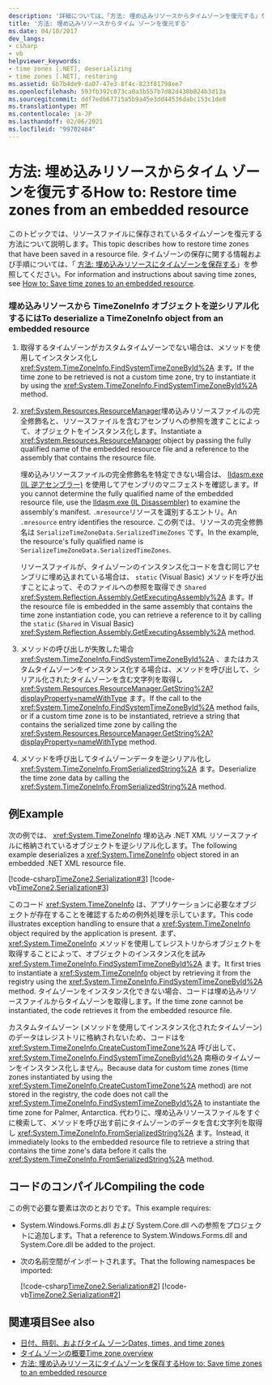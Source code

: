 ```yaml
---
description: '詳細については、「方法: 埋め込みリソースからタイムゾーンを復元する」を参照してください。'
title: '方法: 埋め込みリソースからタイム ゾーンを復元する'
ms.date: 04/10/2017
dev_langs:
- csharp
- vb
helpviewer_keywords:
- time zones [.NET], deserializing
- time zones [.NET], restoring
ms.assetid: 6b7b4de9-da07-47e3-8f4c-823f81798ee7
ms.openlocfilehash: 593fb392c073ca0a3b557b7d82d430b024b3d13a
ms.sourcegitcommit: ddf7edb67715a5b9a45e3dd44536dabc153c1de0
ms.translationtype: MT
ms.contentlocale: ja-JP
ms.lasthandoff: 02/06/2021
ms.locfileid: "99702484"
---
```

# <a name="how-to-restore-time-zones-from-an-embedded-resource"></a><span data-ttu-id="60bc4-103">方法: 埋め込みリソースからタイム ゾーンを復元する</span><span class="sxs-lookup"><span data-stu-id="60bc4-103">How to: Restore time zones from an embedded resource</span></span>

<span data-ttu-id="60bc4-104">このトピックでは、リソースファイルに保存されているタイムゾーンを復元する方法について説明します。</span><span class="sxs-lookup"><span data-stu-id="60bc4-104">This topic describes how to restore time zones that have been saved in a resource file.</span></span> <span data-ttu-id="60bc4-105">タイムゾーンの保存に関する情報および手順については、「 [方法: 埋め込みリソースにタイムゾーンを保存する](save-time-zones-to-an-embedded-resource.md)」を参照してください。</span><span class="sxs-lookup"><span data-stu-id="60bc4-105">For information and instructions about saving time zones, see [How to: Save time zones to an embedded resource](save-time-zones-to-an-embedded-resource.md).</span></span>

### <a name="to-deserialize-a-timezoneinfo-object-from-an-embedded-resource"></a><span data-ttu-id="60bc4-106">埋め込みリソースから TimeZoneInfo オブジェクトを逆シリアル化するには</span><span class="sxs-lookup"><span data-stu-id="60bc4-106">To deserialize a TimeZoneInfo object from an embedded resource</span></span>

1. <span data-ttu-id="60bc4-107">取得するタイムゾーンがカスタムタイムゾーンでない場合は、メソッドを使用してインスタンス化し <xref:System.TimeZoneInfo.FindSystemTimeZoneById%2A> ます。</span><span class="sxs-lookup"><span data-stu-id="60bc4-107">If the time zone to be retrieved is not a custom time zone, try to instantiate it by using the <xref:System.TimeZoneInfo.FindSystemTimeZoneById%2A> method.</span></span>

2. <span data-ttu-id="60bc4-108"><xref:System.Resources.ResourceManager>埋め込みリソースファイルの完全修飾名と、リソースファイルを含むアセンブリへの参照を渡すことによって、オブジェクトをインスタンス化します。</span><span class="sxs-lookup"><span data-stu-id="60bc4-108">Instantiate a <xref:System.Resources.ResourceManager> object by passing the fully qualified name of the embedded resource file and a reference to the assembly that contains the resource file.</span></span>

   <span data-ttu-id="60bc4-109">埋め込みリソースファイルの完全修飾名を特定できない場合は、 [Ildasm.exe (IL 逆アセンブラー)](../../framework/tools/ildasm-exe-il-disassembler.md) を使用してアセンブリのマニフェストを確認します。</span><span class="sxs-lookup"><span data-stu-id="60bc4-109">If you cannot determine the fully qualified name of the embedded resource file, use the [Ildasm.exe (IL Disassembler)](../../framework/tools/ildasm-exe-il-disassembler.md) to examine the assembly's manifest.</span></span> <span data-ttu-id="60bc4-110">`.mresource`リソースを識別するエントリ。</span><span class="sxs-lookup"><span data-stu-id="60bc4-110">An `.mresource` entry identifies the resource.</span></span> <span data-ttu-id="60bc4-111">この例では、リソースの完全修飾名は `SerializeTimeZoneData.SerializedTimeZones` です。</span><span class="sxs-lookup"><span data-stu-id="60bc4-111">In the example, the resource's fully qualified name is `SerializeTimeZoneData.SerializedTimeZones`.</span></span>

   <span data-ttu-id="60bc4-112">リソースファイルが、タイムゾーンのインスタンス化コードを含む同じアセンブリに埋め込まれている場合は、 `static` (Visual Basic) メソッドを呼び出すことによって、そのファイルへの参照を取得でき `Shared` <xref:System.Reflection.Assembly.GetExecutingAssembly%2A> ます。</span><span class="sxs-lookup"><span data-stu-id="60bc4-112">If the resource file is embedded in the same assembly that contains the time zone instantiation code, you can retrieve a reference to it by calling the `static` (`Shared` in Visual Basic) <xref:System.Reflection.Assembly.GetExecutingAssembly%2A> method.</span></span>

3. <span data-ttu-id="60bc4-113">メソッドの呼び出しが失敗した場合 <xref:System.TimeZoneInfo.FindSystemTimeZoneById%2A> 、またはカスタムタイムゾーンをインスタンス化する場合は、メソッドを呼び出して、シリアル化されたタイムゾーンを含む文字列を取得し <xref:System.Resources.ResourceManager.GetString%2A?displayProperty=nameWithType> ます。</span><span class="sxs-lookup"><span data-stu-id="60bc4-113">If the call to the <xref:System.TimeZoneInfo.FindSystemTimeZoneById%2A> method fails, or if a custom time zone is to be instantiated, retrieve a string that contains the serialized time zone by calling the <xref:System.Resources.ResourceManager.GetString%2A?displayProperty=nameWithType> method.</span></span>

4. <span data-ttu-id="60bc4-114">メソッドを呼び出してタイムゾーンデータを逆シリアル化し <xref:System.TimeZoneInfo.FromSerializedString%2A> ます。</span><span class="sxs-lookup"><span data-stu-id="60bc4-114">Deserialize the time zone data by calling the <xref:System.TimeZoneInfo.FromSerializedString%2A> method.</span></span>

## <a name="example"></a><span data-ttu-id="60bc4-115">例</span><span class="sxs-lookup"><span data-stu-id="60bc4-115">Example</span></span>

<span data-ttu-id="60bc4-116">次の例では、 <xref:System.TimeZoneInfo> 埋め込み .NET XML リソースファイルに格納されているオブジェクトを逆シリアル化します。</span><span class="sxs-lookup"><span data-stu-id="60bc4-116">The following example deserializes a <xref:System.TimeZoneInfo> object stored in an embedded .NET XML resource file.</span></span>

[!code-csharp[TimeZone2.Serialization#3](../../../samples/snippets/csharp/VS_Snippets_CLR/TimeZone2.Serialization/cs/SerializeTimeZoneData.cs#3)]
[!code-vb[TimeZone2.Serialization#3](../../../samples/snippets/visualbasic/VS_Snippets_CLR/TimeZone2.Serialization/vb/SerializeTimeZoneData.vb#3)]

<span data-ttu-id="60bc4-117">このコード <xref:System.TimeZoneInfo> は、アプリケーションに必要なオブジェクトが存在することを確認するための例外処理を示しています。</span><span class="sxs-lookup"><span data-stu-id="60bc4-117">This code illustrates exception handling to ensure that a <xref:System.TimeZoneInfo> object required by the application is present.</span></span> <span data-ttu-id="60bc4-118">まず、 <xref:System.TimeZoneInfo> メソッドを使用してレジストリからオブジェクトを取得することによって、オブジェクトのインスタンス化を試み <xref:System.TimeZoneInfo.FindSystemTimeZoneById%2A> ます。</span><span class="sxs-lookup"><span data-stu-id="60bc4-118">It first tries to instantiate a <xref:System.TimeZoneInfo> object by retrieving it from the registry using the <xref:System.TimeZoneInfo.FindSystemTimeZoneById%2A> method.</span></span> <span data-ttu-id="60bc4-119">タイムゾーンをインスタンス化できない場合、コードは埋め込みリソースファイルからタイムゾーンを取得します。</span><span class="sxs-lookup"><span data-stu-id="60bc4-119">If the time zone cannot be instantiated, the code retrieves it from the embedded resource file.</span></span>

<span data-ttu-id="60bc4-120">カスタムタイムゾーン (メソッドを使用してインスタンス化されたタイムゾーン) のデータはレジストリに格納されないため、コードはを <xref:System.TimeZoneInfo.CreateCustomTimeZone%2A> 呼び出して、 <xref:System.TimeZoneInfo.FindSystemTimeZoneById%2A> 南極のタイムゾーンをインスタンス化しません。</span><span class="sxs-lookup"><span data-stu-id="60bc4-120">Because data for custom time zones (time zones instantiated by using the <xref:System.TimeZoneInfo.CreateCustomTimeZone%2A> method) are not stored in the registry, the code does not call the <xref:System.TimeZoneInfo.FindSystemTimeZoneById%2A> to instantiate the time zone for Palmer, Antarctica.</span></span> <span data-ttu-id="60bc4-121">代わりに、埋め込みリソースファイルをすぐに検索して、メソッドを呼び出す前にタイムゾーンのデータを含む文字列を取得し <xref:System.TimeZoneInfo.FromSerializedString%2A> ます。</span><span class="sxs-lookup"><span data-stu-id="60bc4-121">Instead, it immediately looks to the embedded resource file to retrieve a string that contains the time zone's data before it calls the <xref:System.TimeZoneInfo.FromSerializedString%2A> method.</span></span>

## <a name="compiling-the-code"></a><span data-ttu-id="60bc4-122">コードのコンパイル</span><span class="sxs-lookup"><span data-stu-id="60bc4-122">Compiling the code</span></span>

<span data-ttu-id="60bc4-123">この例で必要な要素は次のとおりです。</span><span class="sxs-lookup"><span data-stu-id="60bc4-123">This example requires:</span></span>

- <span data-ttu-id="60bc4-124">System.Windows.Forms.dll および System.Core.dll への参照をプロジェクトに追加します。</span><span class="sxs-lookup"><span data-stu-id="60bc4-124">That a reference to System.Windows.Forms.dll and System.Core.dll be added to the project.</span></span>

- <span data-ttu-id="60bc4-125">次の名前空間がインポートされます。</span><span class="sxs-lookup"><span data-stu-id="60bc4-125">That the following namespaces be imported:</span></span>

  [!code-csharp[TimeZone2.Serialization#2](../../../samples/snippets/csharp/VS_Snippets_CLR/TimeZone2.Serialization/cs/SerializeTimeZoneData.cs#2)]
  [!code-vb[TimeZone2.Serialization#2](../../../samples/snippets/visualbasic/VS_Snippets_CLR/TimeZone2.Serialization/vb/SerializeTimeZoneData.vb#2)]

## <a name="see-also"></a><span data-ttu-id="60bc4-126">関連項目</span><span class="sxs-lookup"><span data-stu-id="60bc4-126">See also</span></span>

- [<span data-ttu-id="60bc4-127">日付、時刻、およびタイム ゾーン</span><span class="sxs-lookup"><span data-stu-id="60bc4-127">Dates, times, and time zones</span></span>](index.md)
- [<span data-ttu-id="60bc4-128">タイム ゾーンの概要</span><span class="sxs-lookup"><span data-stu-id="60bc4-128">Time zone overview</span></span>](time-zone-overview.md)
- [<span data-ttu-id="60bc4-129">方法: 埋め込みリソースにタイムゾーンを保存する</span><span class="sxs-lookup"><span data-stu-id="60bc4-129">How to: Save time zones to an embedded resource</span></span>](save-time-zones-to-an-embedded-resource.md)
